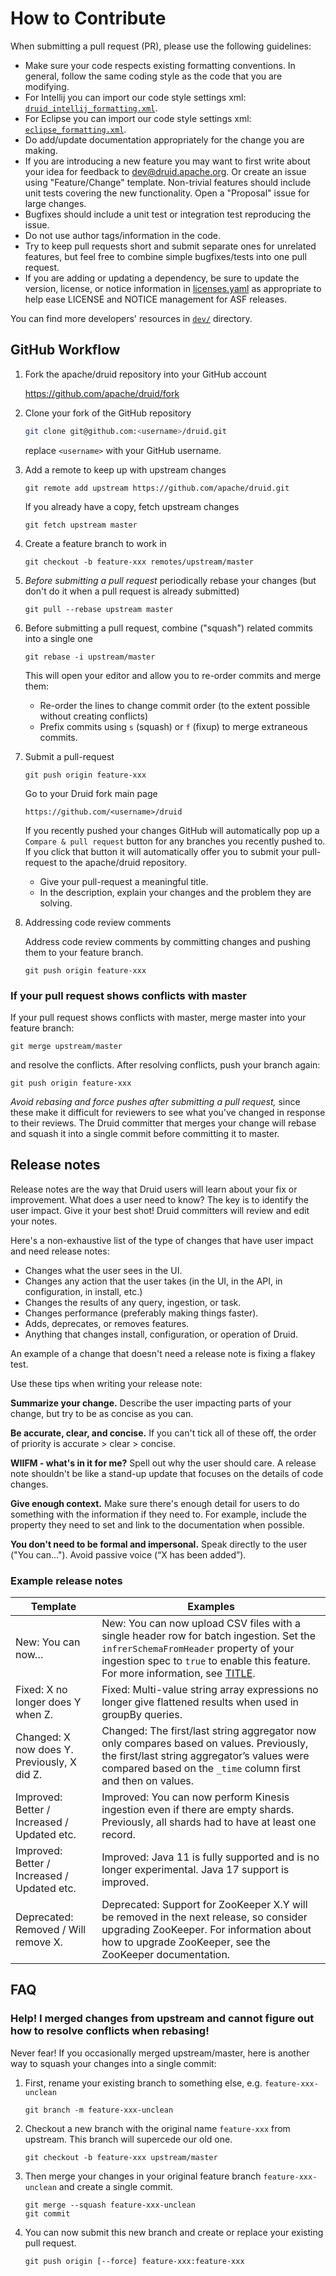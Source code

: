 <!--
  ~ Licensed to the Apache Software Foundation (ASF) under one
  ~ or more contributor license agreements.  See the NOTICE file
  ~ distributed with this work for additional information
  ~ regarding copyright ownership.  The ASF licenses this file
  ~ to you under the Apache License, Version 2.0 (the
  ~ "License"); you may not use this file except in compliance
  ~ with the License.  You may obtain a copy of the License at
  ~
  ~   http://www.apache.org/licenses/LICENSE-2.0
  ~
  ~ Unless required by applicable law or agreed to in writing,
  ~ software distributed under the License is distributed on an
  ~ "AS IS" BASIS, WITHOUT WARRANTIES OR CONDITIONS OF ANY
  ~ KIND, either express or implied.  See the License for the
  ~ specific language governing permissions and limitations
  ~ under the License.
  -->

# How to Contribute

When submitting a pull request (PR), please use the following guidelines:

- Make sure your code respects existing formatting conventions. In general, follow
  the same coding style as the code that you are modifying.
- For Intellij you can import our code style settings xml: [`druid_intellij_formatting.xml`](
  https://github.com/apache/druid/raw/master/dev/druid_intellij_formatting.xml).
- For Eclipse you can import our code style settings xml: [`eclipse_formatting.xml`](
  https://github.com/apache/druid/raw/master/dev/eclipse_formatting.xml).
- Do add/update documentation appropriately for the change you are making.
- If you are introducing a new feature you may want to first write about your idea
  for feedback to [dev@druid.apache.org](https://lists.apache.org/list.html?dev@druid.apache.org). Or create an issue
  using "Feature/Change" template. Non-trivial features should include unit tests covering the new functionality. Open
  a "Proposal" issue for large changes.
- Bugfixes should include a unit test or integration test reproducing the issue.
- Do not use author tags/information in the code.
- Try to keep pull requests short and submit separate ones for unrelated
  features, but feel free to combine simple bugfixes/tests into one pull request.
- If you are adding or updating a dependency, be sure to update the version, license, or notice information in
  [licenses.yaml](https://github.com/apache/druid/blob/master/licenses.yaml) as appropriate to help ease
  LICENSE and NOTICE management for ASF releases.

You can find more developers' resources in [`dev/`](dev) directory.

## GitHub Workflow

1. Fork the apache/druid repository into your GitHub account

    https://github.com/apache/druid/fork

2. Clone your fork of the GitHub repository

    ```sh
    git clone git@github.com:<username>/druid.git
    ```

    replace `<username>` with your GitHub username.

3. Add a remote to keep up with upstream changes

    ```
    git remote add upstream https://github.com/apache/druid.git
    ```

    If you already have a copy, fetch upstream changes

    ```
    git fetch upstream master
    ```

4. Create a feature branch to work in

    ```
    git checkout -b feature-xxx remotes/upstream/master
    ```

5. _Before submitting a pull request_ periodically rebase your changes
    (but don't do it when a pull request is already submitted)

    ```
    git pull --rebase upstream master
    ```

6. Before submitting a pull request, combine ("squash") related commits into a single one

    ```
    git rebase -i upstream/master
    ```

    This will open your editor and allow you to re-order commits and merge them:
    - Re-order the lines to change commit order (to the extent possible without creating conflicts)
    - Prefix commits using `s` (squash) or `f` (fixup) to merge extraneous commits.

7. Submit a pull-request

    ```
    git push origin feature-xxx
    ```

    Go to your Druid fork main page

    ```
    https://github.com/<username>/druid
    ```

    If you recently pushed your changes GitHub will automatically pop up a
    `Compare & pull request` button for any branches you recently pushed to. If you
    click that button it will automatically offer you to submit your pull-request
    to the apache/druid repository.

    - Give your pull-request a meaningful title.
    - In the description, explain your changes and the problem they are solving.

8. Addressing code review comments

    Address code review comments by committing changes and pushing them to your feature
    branch.

    ```
    git push origin feature-xxx
    ```

### If your pull request shows conflicts with master
  If your pull request shows conflicts with master, merge master into your feature branch:
  

  ```
  git merge upstream/master
  ```
  
  and resolve the conflicts. After resolving conflicts, push your branch again:
  
  ```
  git push origin feature-xxx
  ```

  _Avoid rebasing and force pushes after submitting a pull request,_ since these make it
  difficult for reviewers to see what you've changed in response to their reviews. The Druid
  committer that merges your change will rebase and squash it into a single commit before
  committing it to master.

## Release notes

Release notes are the way that Druid users will learn about your fix or improvement. What does a user need to know? The key is to identify the user impact. Give it your best shot! Druid committers will review and edit your notes.

Here's a non-exhaustive list of the type of changes that have user impact and need release notes: 

* Changes what the user sees in the UI.
* Changes any action that the user takes (in the UI, in the API, in configuration, in install, etc.)
* Changes the results of any query, ingestion, or task.
* Changes performance (preferably making things faster).
* Adds, deprecates, or removes features.
* Anything that changes install, configuration, or operation of Druid.

An example of a change that doesn't need a release note is fixing a flakey test.

Use these tips when writing your release note:

**Summarize your change.** Describe the user impacting parts of your change, but try to be as concise as you can.

**Be accurate, clear, and concise.** If you can't tick all of these off, the order of priority is accurate > clear > concise.

**WIIFM - what's in it for me?** Spell out why the user should care. A release note shouldn't be like a stand-up update that focuses on the details of code changes.

**Give enough context.** Make sure there's enough detail for users to do something with the information if they need to. For example, include the property they need to set and link to the documentation when possible.

**You don't need to be formal and impersonal.** Speak directly to the user ("You can..."). Avoid passive voice (“X has been added”). 

### Example release notes

| Template                                        | Examples |
|-------------------------------------------------|----------|
| New: You can now…                           | New: You can now upload CSV files with a single header row for batch ingestion. Set the `infrerSchemaFromHeader` property of your ingestion spec to `true` to enable this feature. For more information, see [TITLE](/path/to/doc-file.md#anchor).|
| Fixed: X no longer does Y when Z.               | Fixed: Multi-value string array expressions no longer give flattened results when used in  groupBy queries.         |
| Changed: X now does Y. Previously, X did Z. | Changed: The first/last string aggregator now only compares based on values. Previously, the first/last string aggregator’s values were compared based on the `_time` column first and then on values.         |
| Improved: Better / Increased / Updated etc. | Improved: You can now perform Kinesis ingestion even if there are empty shards. Previously, all shards had to have at least one record. |
| Improved: Better / Increased / Updated etc. | Improved: Java 11 is fully supported and is no longer experimental. Java 17 support is improved.         |
| Deprecated: Removed / Will remove X. | Deprecated: Support for ZooKeeper X.Y will be removed in the next release, so consider upgrading ZooKeeper. For information about how to upgrade ZooKeeper, see the ZooKeeper documentation.        |


## FAQ

### Help! I merged changes from upstream and cannot figure out how to resolve conflicts when rebasing!

Never fear! If you occasionally merged upstream/master, here is another way to squash your changes into a single commit:

1. First, rename your existing branch to something else, e.g. `feature-xxx-unclean`
    ```
    git branch -m feature-xxx-unclean
    ```

2.  Checkout a new branch with the original name `feature-xxx` from upstream. This branch will supercede our old one.

    ```
    git checkout -b feature-xxx upstream/master
    ```

3. Then merge your changes in your original feature branch `feature-xxx-unclean` and create a single commit.

    ```
    git merge --squash feature-xxx-unclean
    git commit
    ```

4. You can now submit this new branch and create or replace your existing pull request.

    ```
    git push origin [--force] feature-xxx:feature-xxx
    ```
